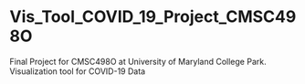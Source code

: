 # Vis_Tool_COVID_19_Project_CMSC498O
Final Project for CMSC498O at University of Maryland College Park. Visualization tool for COVID-19 Data
